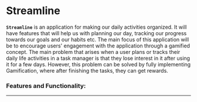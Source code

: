 # Streamline
<code>**Streamline**</code> is an application for making our daily activities organized. It will have features that will help us with planning our day, tracking our progress towards our goals and our habits etc. The main focus of this application will be to encourage users' engagement with the application through a gamified concept. The main problem that arises when a user plans or tracks their daily life activities in a task manager is that they lose interest in it after using it for a few days. However, this problem can be solved by fully implementing Gamification, where after finishing the tasks, they can get rewards.


### Features and Functionality:
---

